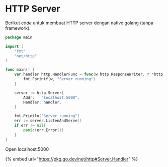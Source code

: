 # HTTP Server

Berikut _code_ untuk membuat HTTP server dengan native golang (tanpa framework).

```go
package main

import (
	"fmt"
	"net/http"
)

func main() {
	var handler http.HandlerFunc = func(w http.ResponseWriter, r *http.Request) {
		fmt.Fprintf(w, "Server running")
	}

	server := http.Server{
		Addr:   "localhost:5000",
		Handler: handler,
	}

	fmt.Println("Server running")
	err := server.ListenAndServe()
	if err != nil{
		panic(err.Error())
	}
}
```

Open localhost:5000

{% embed url="https://pkg.go.dev/net/http#Server.Handler" %}
